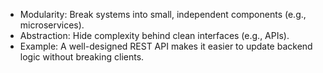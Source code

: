 - Modularity: Break systems into small, independent components (e.g., microservices).
- Abstraction: Hide complexity behind clean interfaces (e.g., APIs).
- Example: A well-designed REST API makes it easier to update backend logic without breaking clients.